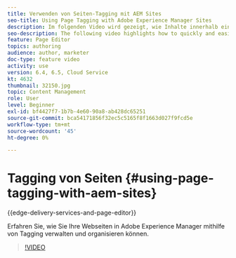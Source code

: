 ```yaml
---
title: Verwenden von Seiten-Tagging mit AEM Sites
seo-title: Using Page Tagging with Adobe Experience Manager Sites
description: Im folgenden Video wird gezeigt, wie Inhalte innerhalb einer Website in Adobe Experience Manager mithilfe von Seiten-Tags schnell und einfach klassifiziert werden können.
seo-description: The following video highlights how to quickly and easily classify content within a website in Adobe Experience Manager using page tags.
feature: Page Editor
topics: authoring
audience: author, marketer
doc-type: feature video
activity: use
version: 6.4, 6.5, Cloud Service
kt: 4632
thumbnail: 32150.jpg
topic: Content Management
role: User
level: Beginner
exl-id: bf4427f7-1b7b-4e60-90a8-ab428dc65251
source-git-commit: bca54171856f32ec5c5165f8f1663d027f9fcd5e
workflow-type: tm+mt
source-wordcount: '45'
ht-degree: 0%

---
```


# Tagging von Seiten {#using-page-tagging-with-aem-sites}

{{edge-delivery-services-and-page-editor}}

Erfahren Sie, wie Sie Ihre Webseiten in Adobe Experience Manager mithilfe von Tagging verwalten und organisieren können.

>[!VIDEO](https://video.tv.adobe.com/v/32150?quality=12&learn=on)
